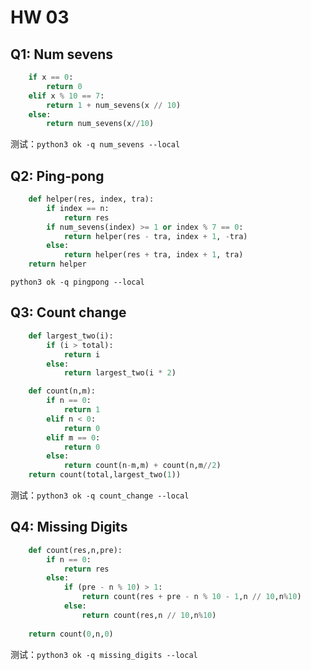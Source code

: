 # HW 03

## Q1: Num sevens

```python
    if x == 0:
        return 0
    elif x % 10 == 7:
        return 1 + num_sevens(x // 10)
    else:
        return num_sevens(x//10)
```

测试：`python3 ok -q num_sevens --local` 
## Q2: Ping-pong

```python
    def helper(res, index, tra):
        if index == n:
            return res
        if num_sevens(index) >= 1 or index % 7 == 0:
            return helper(res - tra, index + 1, -tra)
        else:
            return helper(res + tra, index + 1, tra)
    return helper
```

`python3 ok -q pingpong --local`

## Q3: Count change

```python
    def largest_two(i):
        if (i > total):
            return i
        else:
            return largest_two(i * 2)

    def count(n,m):
        if n == 0:
            return 1
        elif n < 0:
            return 0
        elif m == 0:
            return 0
        else:
            return count(n-m,m) + count(n,m//2)
    return count(total,largest_two(1))
```

测试：`python3 ok -q count_change --local`

## Q4: Missing Digits

```python
    def count(res,n,pre):
        if n == 0:
            return res
        else:
            if (pre - n % 10) > 1:
                return count(res + pre - n % 10 - 1,n // 10,n%10)
            else:
                return count(res,n // 10,n%10)
    
    return count(0,n,0)
```

测试：`python3 ok -q missing_digits --local`